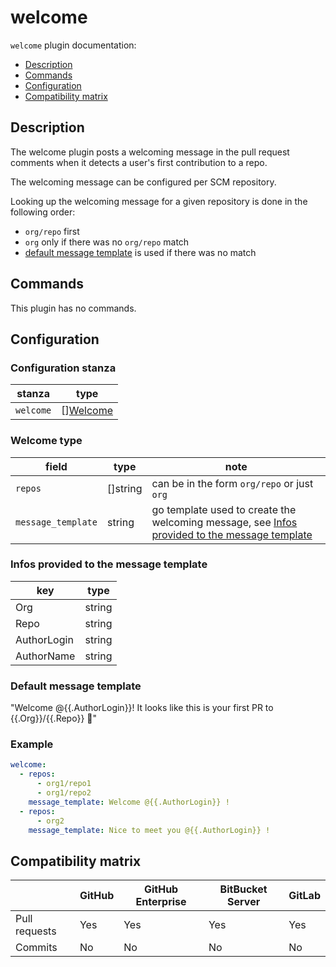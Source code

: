 # welcome

`welcome` plugin documentation:
- [Description](#description)
- [Commands](#commands)
- [Configuration](#configuration)
- [Compatibility matrix](#compatibility-matrix)

## Description

The welcome plugin posts a welcoming message in the pull request comments when it detects a user's first contribution to a repo.

The welcoming message can be configured per SCM repository.

Looking up the welcoming message for a given repository is done in the following order:
- `org/repo` first
- `org` only if there was no `org/repo` match
- [default message template](#default-message-template) is used if there was no match

## Commands

This plugin has no commands.

## Configuration

### Configuration stanza

| stanza    | type                       |
| --------- | -------------------------- |
| `welcome` | [][Welcome](#welcome-type) |

### Welcome type

| field              | type     | note                                                                                                                                    |
| ------------------ | -------- | --------------------------------------------------------------------------------------------------------------------------------------- |
| `repos`            | []string | can be in the form `org/repo` or just `org`                                                                                             |
| `message_template` | string   | go template used to create the welcoming message, see [Infos provided to the message template](#infos-provided-to-the-message-template) |

### Infos provided to the message template

| key         | type   |
| ----------- | ------ |
| Org         | string |
| Repo        | string |
| AuthorLogin | string |
| AuthorName  | string |

### Default message template

"Welcome @{{.AuthorLogin}}! It looks like this is your first PR to {{.Org}}/{{.Repo}} 🎉"

### Example

```yaml
welcome:
  - repos:
      - org1/repo1
      - org1/repo2
    message_template: Welcome @{{.AuthorLogin}} !
  - repos:
      - org2
    message_template: Nice to meet you @{{.AuthorLogin}} !
```

## Compatibility matrix

|               | GitHub | GitHub Enterprise | BitBucket Server | GitLab |
| ------------- | ------ | ----------------- | ---------------- | ------ |
| Pull requests | Yes    | Yes               | Yes              | Yes    |
| Commits       | No     | No                | No               | No     |
